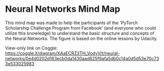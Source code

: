 # Neural Networks Mind Map 

This mind map was made to help the participants of the 'PyTorch Scholarship Challenge Program from Facebook' (and everyone who could utilize this knowledge) to understand the basic structure and concepts of the Neural Networks. The figure is based on the online lessons by Udacity.  

View-only link on Coggle: https://coggle.it/diagram/XAaECRZ3TH_VodyV/t/neural-networks/0e4d0202d183ecb0da1430aad825f9afa5db0c14a0d5d53e70c733e533025983

